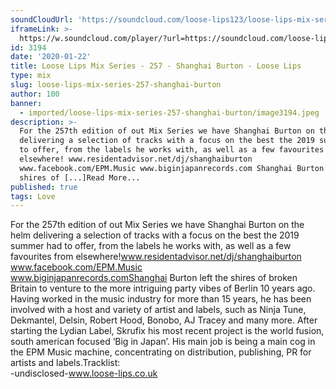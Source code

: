 ```yaml
---
soundCloudUrl: 'https://soundcloud.com/loose-lips123/loose-lips-mix-series-257-shanghai-burton'
iframeLink: >-
  https://w.soundcloud.com/player/?url=https://soundcloud.com/loose-lips123/loose-lips-mix-series-257-shanghai-burton&color=00aabb&auto_play=false&hide_related=false&show_comments=true&show_user=true&show_reposts=false
id: 3194
date: '2020-01-22'
title: Loose Lips Mix Series - 257 - Shanghai Burton - Loose Lips
type: mix
slug: loose-lips-mix-series-257-shanghai-burton
author: 100
banner:
  - imported/loose-lips-mix-series-257-shanghai-burton/image3194.jpeg
description: >-
  For the 257th edition of out Mix Series we have Shanghai Burton on the helm
  delivering a selection of tracks with a focus on the best the 2019 summer had
  to offer, from the labels he works with, as well as a few favourites from
  elsewhere! www.residentadvisor.net/dj/shanghaiburton
  www.facebook.com/EPM.Music www.biginjapanrecords.com Shanghai Burton left the
  shires of [...]Read More...
published: true
tags: Love
---
```

For the 257th edition of out Mix Series we have Shanghai Burton on the helm delivering a selection of tracks with a focus on the best the 2019 summer had to offer, from the labels he works with, as well as a few favourites from elsewhere!www.residentadvisor.net/dj/shanghaiburton  
www.facebook.com/EPM.Music  
www.biginjapanrecords.comShanghai Burton left the shires of broken Britain to venture to the more intriguing party vibes of Berlin 10 years ago. Having worked in the music industry for more than 15 years, he has been involved with a host and variety of artist and labels, such as Ninja Tune, Dekmantel, Delsin, Robert Hood, Bonobo, AJ Tracey and many more. After starting the Lydian Label, Skrufix his most recent project is the world fusion, south american focused ‘Big in Japan’. His main job is being a main cog in the EPM Music machine, concentrating on distribution, publishing, PR for artists and labels.Tracklist:  
\-undisclosed-www.loose-lips.co.uk